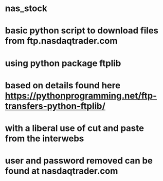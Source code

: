 # nas_stock
# basic python script to download files from ftp.nasdaqtrader.com
# using python package ftplib
# based on details found here https://pythonprogramming.net/ftp-transfers-python-ftplib/
# with a liberal use of cut and paste from the interwebs

# user and password removed can be found at nasdaqtrader.com